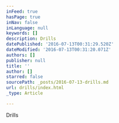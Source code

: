 ```yaml
---
inFeed: true
hasPage: true
inNav: false
inLanguage: null
keywords: []
description: Drills
datePublished: '2016-07-13T00:31:29.520Z'
dateModified: '2016-07-13T00:31:20.071Z'
authors: []
publisher: null
title: ''
author: []
starred: false
sourcePath: _posts/2016-07-13-drills.md
url: drills/index.html
_type: Article

---
```

Drills